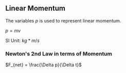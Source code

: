 ## Linear Momentum
The variables $p$ is used to represent linear momentum.

$p = mv$

SI Unit: $kg * m/s$

### Newton's 2nd Law in terms of Momentum
$F_{net} = \frac{\Delta p}{\Delta t}$